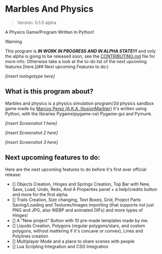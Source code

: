 # Marbles And Physics
> Version: 0.1.0 alpha

A Physics Game/Program Written In Python!

>[!WARNING]
>This program is ***IN WORK IN PROGRESS AND IN ALPHA STATE!!!*** and only the alpha is going to be released soon, see the [CONTRIBUTING.md](docs/CONTRIBUTING.md) file for more info.
>Otherwise take a look at the to-do list of the next upcoming features [here.](## Next upcoming Features to do:)

*[insert isologotype here]*

## What is this program about?
Marbles and physics is a physics simulation program/2d physics sandbox game made by [Marcos Perez (A.K.A. IllusionMarbler)](https://github.com/IllusionMarbler10)
it's written using Python, with the libraries Pygame(pygame-ce) Pygame-gui and Pymunk.

*[insert Screenshot 1 here]*

*[insert Screenshot 2 here]*

*[insert Screenshot 3 here]*

## Next upcoming features to do:
Here are the next upcoming features to do before it's first ever official release:

- [] Objects Creation, Hinges and Springs Creation, Top Bar with New, Save, Load, Undo, Redo, And A Properties panel + a help/credits button and more for the first alpha.
- [] Trails Creation, Size changing, Text Boxes, Grid, Project Parts Saving/Loading and Textures/Images importing (that supports not just PNG and JPG, also WEBP and animated GIFs) and more types of Hinges!
- [] A "New project" Button with 10 pre-made templates made by me.
- [] Liquids Creation, Polygons (regular polygons/stars, and custom polygons, without mattering if it's concave or convex), Lines and Polylines creation
- [] Multiplayer Mode and a place to share scenes with people
- [] Lua Scripting Integration and CSG Integration
